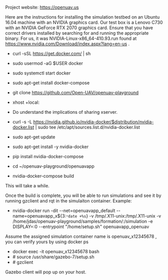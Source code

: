 Project website: https://openuav.us

Here are the instructions for installing the simulation testbed on an Ubuntu 16.04 machine with an NVIDIA graphics card. Our test box is a Lenovo C730 with an NVIDIA GeForce RTX 2070 graphics card. Ensure that you have correct drivers installed by searching for and running the appropriate binary. For us, it was NVIDIA-Linux-x86_64-410.93.run found at https://www.nvidia.com/Download/index.aspx?lang=en-us . 


- curl -sSL https://get.docker.com/ | sh
- sudo usermod -aG $USER docker
- sudo systemctl start docker
- sudo apt-get install docker-compose 
- git clone https://github.com/Open-UAV/openuav-playground
- xhost +local:  

- Do understand the implications of sharing xserver. 
 
- curl -s -L https://nvidia.github.io/nvidia-docker/$distribution/nvidia-docker.list | sudo tee /etc/apt/sources.list.d/nvidia-docker.list
- sudo apt-get update
- sudo apt-get install -y nvidia-docker
- pip install nvidia-docker-compose
- cd ~/openuav-playground/openuavapp  
- nvidia-docker-compose build 

This will take a while. 

Once the build is complete, you will be able to run simulations and see it by running gzclient and rqt in the simulaiton container. 
Example: 
- nvidia-docker run -dit --net=openuavapp_default --name=openuavapp_x${3:-`date +%s`} -v /tmp/.X11-unix:/tmp/.X11-unix -v /home/jdas/openuav-playground/samples/formation/:/simulation -e DISPLAY=:0 --entrypoint "/home/setup.sh" openuavapp_openuav

Assume the assigned simulation container name is openuav_x12345678 , you can verify yours by using docker ps 

- docker exec -it openuav_x12345678 bash 
- <container-id># source /usr/share/gazebo-7/setup.sh 
- <container-id># gzclient
  
Gazebo client will pop up on your host. 
  

 
